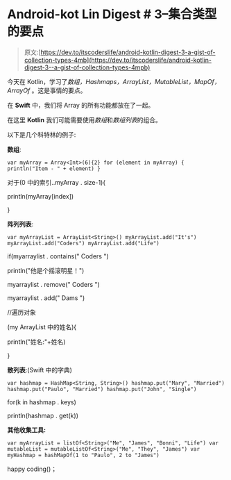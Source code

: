 # Android-kot Lin Digest # 3–集合类型的要点

> 原文:[https://dev.to/itscoderslife/android-kotlin-digest-3-a-gist-of-collection-types-4mb](https://dev.to/itscoderslife/android-kotlin-digest-3--a-gist-of-collection-types-4mpb)

今天在 Kotlin，学习了*数组，Hashmaps，ArrayList，MutableList，MapOf，ArrayOf* 。这是事情的要点。

在 **Swift** 中，我们将 Array 的所有功能都放在了一起。

在这里 **Kotlin** 我们可能需要使用*数组*和*数组列表*的组合。

以下是几个科特林的例子:

**数组**:

`var myArray = Array<Int>(6){2}
for (element in myArray) {
println("Item - " + element)
}`

对于(0 中的索引..myArray . size-1){

println(myArray[index])

}

**阵列列表**:

`var myArrayList = ArrayList<String>()
myArrayList.add("It's")
myArrayList.add("Coders")
myArrayList.add("Life")`

if(myarraylist . contains(" Coders ")

println("他是个摇滚明星！")

myarraylist . remove(" Coders ")

myarraylist . add(" Dams ")

//遍历对象

(my ArrayList 中的姓名){

println("姓名:"+姓名)

}

**散列表**:(Swift 中的字典)

`var hashmap = HashMap<String, String>()
hashmap.put("Mary", "Married")
hashmap.put("Paulo", "Married")
hashmap.put("John", "Single")`

for(k in hashmap . keys)

println(hashmap . get(k))

**其他收集工具:**

`var myArrayList = listOf<String>("Me", "James", "Bonni", "Life")
var mutableList = mutableListOf<String>("Me", "They", "James")
var myHashmap = hashMapOf(1 to "Paulo", 2 to "James")`

happy coding()；